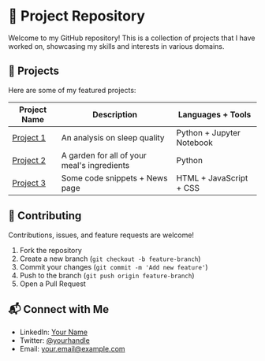 # 📌 Project Repository

Welcome to my GitHub repository! This is a collection of projects that I have worked on, showcasing my skills and interests in various domains.

## 🚀 Projects

Here are some of my featured projects:

<!-- Dynamic List of Projects -->

| Project Name | Description | Languages + Tools |
|-------------|-------------|-------------|
| [Project 1](https://github.com/yourusername/project1) | An analysis on sleep quality | Python + Jupyter Notebook
| [Project 2](https://github.com/yourusername/project2) | A garden for all of your meal's ingredients | Python
| [Project 3](https://github.com/yourusername/project3) | Some code snippets + News page | HTML + JavaScript + CSS

## 🤝 Contributing

Contributions, issues, and feature requests are welcome!

1. Fork the repository
2. Create a new branch (`git checkout -b feature-branch`)
3. Commit your changes (`git commit -m 'Add new feature'`)
4. Push to the branch (`git push origin feature-branch`)
5. Open a Pull Request

## 📬 Connect with Me

- LinkedIn: [Your Name](https://linkedin.com/in/yourprofile)
- Twitter: [@yourhandle](https://twitter.com/yourhandle)
- Email: your.email@example.com
